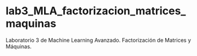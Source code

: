 # lab3_MLA_factorizacion_matrices_maquinas
Laboratorio 3 de Machine Learning Avanzado. Factorización de Matrices y Máquinas.

